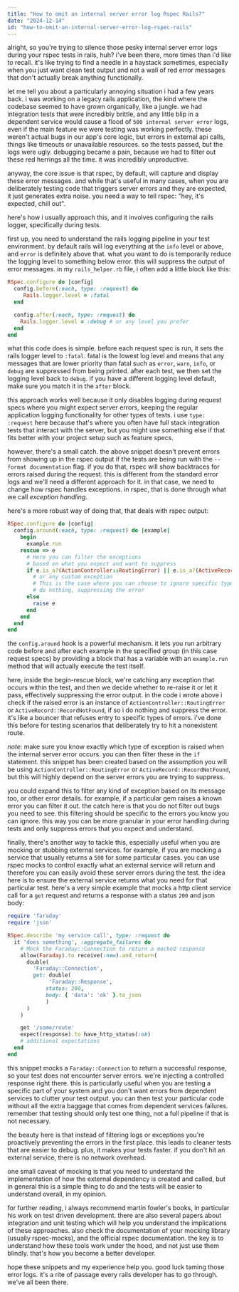 ```yaml
---
title: "How to omit an internal server error log Rspec Rails?"
date: "2024-12-14"
id: "how-to-omit-an-internal-server-error-log-rspec-rails"
---
```


alright, so you're trying to silence those pesky internal server error logs during your rspec tests in rails, huh? i've been there, more times than i'd like to recall. it's like trying to find a needle in a haystack sometimes, especially when you just want clean test output and not a wall of red error messages that don't actually break anything functionally.

let me tell you about a particularly annoying situation i had a few years back. i was working on a legacy rails application, the kind where the codebase seemed to have grown organically, like a jungle. we had integration tests that were incredibly brittle, and any little blip in a dependent service would cause a flood of `500 internal server error` logs, even if the main feature we were testing was working perfectly. these weren't actual bugs in our app's core logic, but errors in external api calls, things like timeouts or unavailable resources. so the tests passed, but the logs were ugly. debugging became a pain, because we had to filter out these red herrings all the time. it was incredibly unproductive.

anyway, the core issue is that rspec, by default, will capture and display these error messages. and while that's useful in many cases, when you are deliberately testing code that triggers server errors and they are expected, it just generates extra noise. you need a way to tell rspec: "hey, it's expected, chill out".

here's how i usually approach this, and it involves configuring the rails logger, specifically during tests.

first up, you need to understand the rails logging pipeline in your test environment. by default rails will log everything at the `info` level or above, and `error` is definitely above that. what you want to do is temporarily reduce the logging level to something below error. this will suppress the output of error messages. in my `rails_helper.rb` file, i often add a little block like this:

```ruby
RSpec.configure do |config|
  config.before(:each, type: :request) do
     Rails.logger.level = :fatal
  end

  config.after(:each, type: :request) do
    Rails.logger.level = :debug # or any level you prefer
  end
end
```

what this code does is simple. before each request spec is run, it sets the rails logger level to `:fatal`. fatal is the lowest log level and means that any messages that are lower priority than fatal such as `error`, `warn`, `info`, or `debug` are suppressed from being printed. after each test, we then set the logging level back to `debug`. if you have a different logging level default, make sure you match it in the `after` block.

this approach works well because it only disables logging during request specs where you might expect server errors, keeping the regular application logging functionality for other types of tests. i use `type: :request` here because that's where you often have full stack integration tests that interact with the server, but you might use something else if that fits better with your project setup such as feature specs.

however, there's a small catch. the above snippet doesn't prevent errors from showing up in the rspec output if the tests are being run with the `--format documentation` flag. if you do that, rspec will show backtraces for errors raised during the request. this is different from the standard error logs and we'll need a different approach for it. in that case, we need to change how rspec handles exceptions. in rspec, that is done through what we call *exception handling*.

here's a more robust way of doing that, that deals with rspec output:

```ruby
RSpec.configure do |config|
  config.around(:each, type: :request) do |example|
    begin
      example.run
    rescue => e
      # Here you can filter the exceptions
      # based on what you expect and want to suppress
      if e.is_a?(ActionController::RoutingError) || e.is_a?(ActiveRecord::RecordNotFound)
        # or any custom exception
        # This is the case where you can choose to ignore specific types of errors.
        # do nothing, suppressing the error
      else
        raise e
      end
    end
  end
end
```

the `config.around` hook is a powerful mechanism. it lets you run arbitrary code before and after each example in the specified group (in this case request specs) by providing a block that has a variable with an `example.run` method that will actually execute the test itself.

here, inside the begin-rescue block, we're catching any exception that occurs within the test, and then we decide whether to re-raise it or let it pass, effectively suppressing the error output. in the code i wrote above i check if the raised error is an instance of `ActionController::RoutingError` or `ActiveRecord::RecordNotFound`, if so i do nothing and suppress the error. it's like a bouncer that refuses entry to specific types of errors. i've done this before for testing scenarios that deliberately try to hit a nonexistent route.

*note*: make sure you know exactly which type of exception is raised when the internal server error occurs. you can then filter these in the `if` statement. this snippet has been created based on the assumption you will be using `ActionController::RoutingError` or `ActiveRecord::RecordNotFound`, but this will highly depend on the server errors you are trying to suppress.

you could expand this to filter any kind of exception based on its message too, or other error details. for example, if a particular gem raises a known error you can filter it out. the catch here is that you do not filter out bugs you need to see. this filtering should be specific to the errors you know you can ignore. this way you can be more granular in your error handling during tests and only suppress errors that you expect and understand.

finally, there's another way to tackle this, especially useful when you are mocking or stubbing external services. for example, if you are mocking a service that usually returns a `500` for some particular cases. you can use rspec mocks to control exactly what an external service will return and therefore you can easily avoid these server errors during the test. the idea here is to ensure the external service returns what you need for that particular test. here's a very simple example that mocks a http client service call for a `get` request and returns a response with a status `200` and json body:

```ruby
require 'faraday'
require 'json'

RSpec.describe 'my service call', type: :request do
  it 'does something', :aggregate_failures do
    # Mock the Faraday::Connection to return a mocked response
    allow(Faraday).to receive(:new).and_return(
      double(
        'Faraday::Connection',
        get: double(
             'Faraday::Response',
            status: 200,
            body: { 'data': 'ok' }.to_json
            )
      )
    )

    get '/some/route'
    expect(response).to have_http_status(:ok)
    # additional expectations
  end
end
```

this snippet mocks a `Faraday::Connection` to return a successful response, so your test does not encounter server errors. we're injecting a controlled response right there. this is particularly useful when you are testing a specific part of your system and you don't want errors from dependent services to clutter your test output. you can then test your particular code without all the extra baggage that comes from dependent services failures. remember that testing should only test one thing, not a full pipeline if that is not necessary.

the beauty here is that instead of filtering logs or exceptions you're proactively preventing the errors in the first place. this leads to cleaner tests that are easier to debug. plus, it makes your tests faster. if you don't hit an external service, there is no network overhead.

one small caveat of mocking is that you need to understand the implementation of how the external dependency is created and called, but in general this is a simple thing to do and the tests will be easier to understand overall, in my opinion.

for further reading, i always recommend martin fowler's books, in particular his work on test driven development. there are also several papers about integration and unit testing which will help you understand the implications of these approaches. also check the documentation of your mocking library (usually rspec-mocks), and the official rspec documentation. the key is to understand how these tools work under the hood, and not just use them blindly. that's how you become a better developer.

hope these snippets and my experience help you. good luck taming those error logs. it's a rite of passage every rails developer has to go through. we've all been there.
